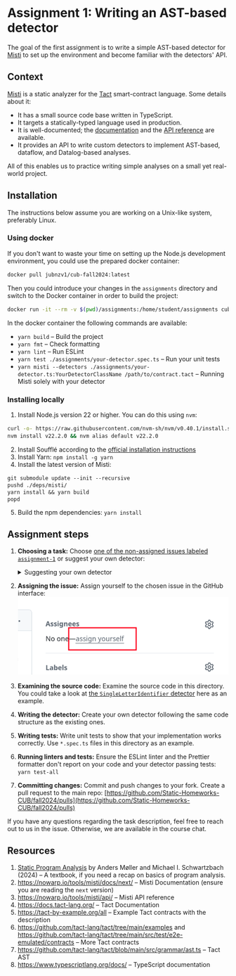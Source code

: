 # Assignment 1: Writing an AST-based detector

The goal of the first assignment is to write a simple AST-based detector for [Misti](https://github.com/nowarp/misti) to set up the environment and become familiar with the detectors' API.

## Context

[Misti](https://nowarp.io/tools/misti) is a static analyzer for the [Tact](https://tact-lang.org) smart-contract language. Some details about it:

- It has a small source code base written in TypeScript.
- It targets a statically-typed language used in production.
- It is well-documented; the [documentation](https://nowarp.io/tools/misti/docs/next/) and the [API reference](https://nowarp.io/tools/misti/api/) are available.
- It provides an API to write custom detectors to implement AST-based, dataflow, and Datalog-based analyses.

All of this enables us to practice writing simple analyses on a small yet real-world project.

## Installation
The instructions below assume you are working on a Unix-like system, preferably Linux.

### Using docker
If you don't want to waste your time on setting up the Node.js development environment, you could use the prepared docker container:

```bash
docker pull jubnzv1/cub-fall2024:latest
```

Then you could introduce your changes in the `assignments` directory and switch to the Docker container in order to build the project:
```bash
docker run -it --rm -v $(pwd)/assignments:/home/student/assignments cub-fall2024
```

In the docker container the following commands are available:
* `yarn build` – Build the project
* `yarn fmt` – Check formatting
* `yarn lint` – Run ESLint
* `yarn test ./assignments/your-detector.spec.ts` – Run your unit tests
* `yarn misti --detectors ./assignments/your-detector.ts:YourDetectorClassName /path/to/contract.tact` – Running Misti solely with your detector

### Installing locally
1. Install Node.js version 22 or higher. You can do this using `nvm`:
```bash
curl -o- https://raw.githubusercontent.com/nvm-sh/nvm/v0.40.1/install.sh | bash
nvm install v22.2.0 && nvm alias default v22.2.0
```
2. Install Soufflé according to the [official installation instructions](https://souffle-lang.github.io/install)
3. Install Yarn: `npm install -g yarn`
4. Install the latest version of Misti:
```
git submodule update --init --recursive
pushd ./deps/misti/
yarn install && yarn build
popd
```
5. Build the npm dependencies: `yarn install`

## Assignment steps

1. **Choosing a task:** Choose [one of the non-assigned issues labeled `assignment-1`](https://github.com/Static-Homeworks-CUB/fall2024/issues?q=is%3Aissue+is%3Aopen+no%3Aassignee) or suggest your own detector:
   <details>
   <summary>Suggesting your own detector</summary>

   You can suggest your own AST-based detector: [https://github.com/Static-Homeworks-CUB/fall2024/issues/new?assignees=jubnzv&labels=triage%2Cassignment-1&projects=&template=assignment-1-suggestion.md](https://github.com/Static-Homeworks-CUB/fall2024/issues/new?assignees=jubnzv&labels=triage%2Cassignment-1&projects=&template=assignment-1-suggestion.md).
   The detectors used in the first assignment should be simple and use the program's AST representation.

   They don't have to address real-world problems, but it is always beneficial if your detector represents an idea applicable to real-world projects.
   You can get inspiration for such detectors by reading various coding standards and the documentation of other static analyzers.

   - MISRA C/C++ and AUTOSAR C++ rules: coding standards used in development of embedded safety-critical systems
   - Slither detector documentation: [https://github.com/crytic/slither/wiki/Detector-Documentation](https://github.com/crytic/slither/wiki/Detector-Documentation)
   - SmartCheck rules: [https://github.com/smartdec/smartcheck](https://github.com/smartdec/smartcheck)

   If you have any idea, please [create an issue](https://github.com/nowarp/misti/issues/new?assignees=&labels=triage&projects=&template=assignment-1-suggestion.md&title=), and we will approve it ASAP.

   </details>

2. **Assigning the issue:** Assign yourself to the chosen issue in the GitHub interface: ![](../../img/assign-github.png)
3. **Examining the source code:** Examine the source code in this directory. You could take a look at [the `SingleLetterIdentifier` detector](./single-letter-identifier) here as an example.
4. **Writing the detector:** Create your own detector following the same code structure as the existing ones.
5. **Writing tests:** Write unit tests to show that your implementation works correctly. Use `*.spec.ts` files in this directory as an example.
6. **Running linters and tests:** Ensure the ESLint linter and the Prettier formatter don't report on your code and your detector passing tests: `yarn test-all`
7. **Committing changes:** Commit and push changes to your fork. Create a pull request to the main repo: [https://github.com/Static-Homeworks-CUB/fall2024/pulls](https://github.com/Static-Homeworks-CUB/fall2024/pulls)

If you have any questions regarding the task description, feel free to reach out to us in the issue. Otherwise, we are available in the course chat.

## Resources

1. [Static Program Analysis](https://cs.au.dk/~amoeller/spa/spa.pdf) by Anders Møller and Michael I. Schwartzbach (2024) – A textbook, if you need a recap on basics of program analysis.
2. https://nowarp.io/tools/misti/docs/next/ – Misti Documentation (ensure you are reading the `next` version)
3. https://nowarp.io/tools/misti/api/ – Misti API reference
4. https://docs.tact-lang.org/ – Tact Documentation
5. https://tact-by-example.org/all – Example Tact contracts with the description
6. https://github.com/tact-lang/tact/tree/main/examples and https://github.com/tact-lang/tact/tree/main/src/test/e2e-emulated/contracts – More Tact contracts
7. https://github.com/tact-lang/tact/blob/main/src/grammar/ast.ts – Tact AST
8. https://www.typescriptlang.org/docs/ – TypeScript documentation
